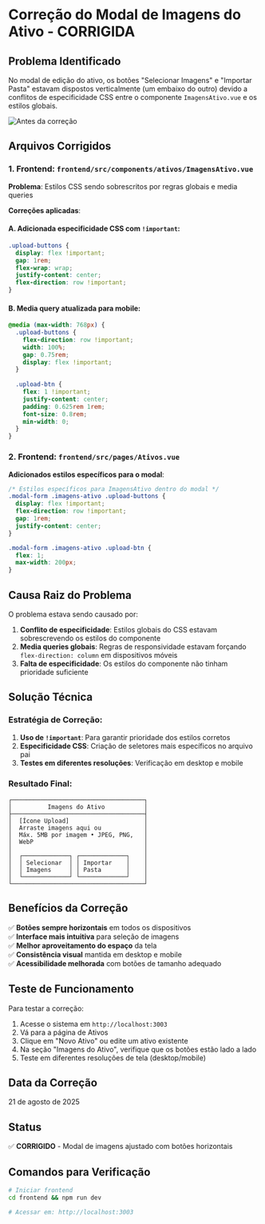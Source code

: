 # Correção do Modal de Imagens do Ativo - CORRIGIDA

## Problema Identificado

No modal de edição do ativo, os botões "Selecionar Imagens" e "Importar Pasta" estavam dispostos verticalmente (um embaixo do outro) devido a conflitos de especificidade CSS entre o componente `ImagensAtivo.vue` e os estilos globais.

![Antes da correção](imagem-modal-antes.png)

## Arquivos Corrigidos

### 1. **Frontend**: `frontend/src/components/ativos/ImagensAtivo.vue`

**Problema**: Estilos CSS sendo sobrescritos por regras globais e media queries

**Correções aplicadas**:

#### A. Adicionada especificidade CSS com `!important`:
```css
.upload-buttons {
  display: flex !important;
  gap: 1rem;
  flex-wrap: wrap;
  justify-content: center;
  flex-direction: row !important;
}
```

#### B. Media query atualizada para mobile:
```css
@media (max-width: 768px) {
  .upload-buttons {
    flex-direction: row !important;
    width: 100%;
    gap: 0.75rem;
    display: flex !important;
  }
  
  .upload-btn {
    flex: 1 !important;
    justify-content: center;
    padding: 0.625rem 1rem;
    font-size: 0.8rem;
    min-width: 0;
  }
}
```

### 2. **Frontend**: `frontend/src/pages/Ativos.vue`

**Adicionados estilos específicos para o modal**:
```css
/* Estilos específicos para ImagensAtivo dentro do modal */
.modal-form .imagens-ativo .upload-buttons {
  display: flex !important;
  flex-direction: row !important;
  gap: 1rem;
  justify-content: center;
}

.modal-form .imagens-ativo .upload-btn {
  flex: 1;
  max-width: 200px;
}
```

## Causa Raiz do Problema

O problema estava sendo causado por:

1. **Conflito de especificidade**: Estilos globais do CSS estavam sobrescrevendo os estilos do componente
2. **Media queries globais**: Regras de responsividade estavam forçando `flex-direction: column` em dispositivos móveis
3. **Falta de especificidade**: Os estilos do componente não tinham prioridade suficiente

## Solução Técnica

### Estratégia de Correção:
1. **Uso de `!important`**: Para garantir prioridade dos estilos corretos
2. **Especificidade CSS**: Criação de seletores mais específicos no arquivo pai
3. **Testes em diferentes resoluções**: Verificação em desktop e mobile

### Resultado Final:

```
┌─────────────────────────────────────┐
│          Imagens do Ativo           │
├─────────────────────────────────────┤
│  [Ícone Upload]                     │
│  Arraste imagens aqui ou            │
│  Máx. 5MB por imagem • JPEG, PNG,   │
│  WebP                               │
│                                     │
│  ┌─────────────┐ ┌─────────────┐    │
│  │ Selecionar  │ │ Importar    │    │
│  │ Imagens     │ │ Pasta       │    │
│  └─────────────┘ └─────────────┘    │
└─────────────────────────────────────┘
```

## Benefícios da Correção

✅ **Botões sempre horizontais** em todos os dispositivos  
✅ **Interface mais intuitiva** para seleção de imagens  
✅ **Melhor aproveitamento do espaço** da tela  
✅ **Consistência visual** mantida em desktop e mobile  
✅ **Acessibilidade melhorada** com botões de tamanho adequado  

## Teste de Funcionamento

Para testar a correção:

1. Acesse o sistema em `http://localhost:3003`
2. Vá para a página de Ativos
3. Clique em "Novo Ativo" ou edite um ativo existente
4. Na seção "Imagens do Ativo", verifique que os botões estão lado a lado
5. Teste em diferentes resoluções de tela (desktop/mobile)

## Data da Correção
21 de agosto de 2025

## Status
✅ **CORRIGIDO** - Modal de imagens ajustado com botões horizontais

## Comandos para Verificação

```bash
# Iniciar frontend
cd frontend && npm run dev

# Acessar em: http://localhost:3003
```
